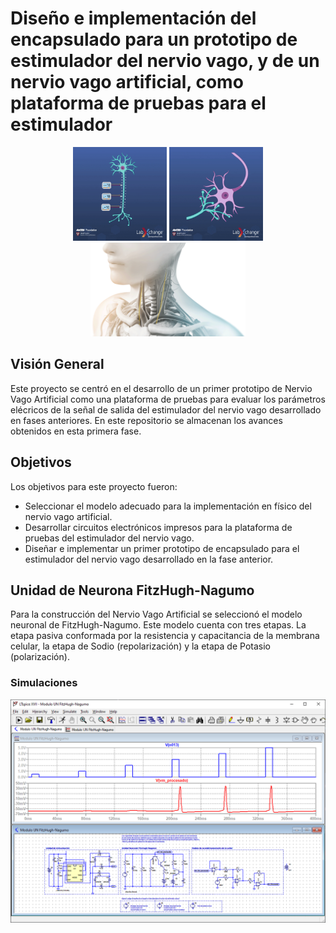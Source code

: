 # Diseño e implementación del encapsulado para un prototipo de estimulador del nervio vago, y de un nervio vago artificial, como plataforma de pruebas para el estimulador

<p align="center">
<img src="https://github.com/ionas-UVG/Tesis-2022-Nervio-Vago-Artificial/blob/5153043706a7ae2c09a8a88e634a6104756698e3/Documentos/Imagenes/GIF/neuron.gif" height="150"> <img src="https://github.com/ionas-UVG/Tesis-2022-Nervio-Vago-Artificial/blob/5153043706a7ae2c09a8a88e634a6104756698e3/Documentos/Imagenes/GIF/neuron-synaps.gif" height="150"><img src="https://github.com/ionas-UVG/Tesis-2022-Nervio-Vago-Artificial/blob/2e7fbe03dd19fab017b71f1059ad863009ae48de/Documentos/Imagenes/GIF/vns%20therapy.gif" height="150">
 </p>
 
## Visión General
Este proyecto se centró en el desarrollo de un primer prototipo de Nervio Vago Artificial como una plataforma de pruebas para evaluar los parámetros elécricos de la señal de salida del estimulador del nervio vago desarrollado en fases anteriores. En este repositorio se almacenan los avances obtenidos en esta primera fase.

## Objetivos
Los objetivos para este proyecto fueron:
* Seleccionar el modelo adecuado para la implementación en físico del nervio vago artificial.  
* Desarrollar circuitos electrónicos impresos para la plataforma de pruebas del estimulador del nervio vago.  
* Diseñar e implementar un primer prototipo de encapsulado para el estimulador del nervio vago desarrollado en la fase anterior.

## Unidad de Neurona FitzHugh-Nagumo
Para la construcción del Nervio Vago Artificial se seleccionó el modelo neuronal de FitzHugh-Nagumo. Este modelo cuenta con tres etapas. La etapa pasiva conformada por la resistencia y capacitancia de la membrana celular, la etapa de Sodio (repolarización) y la etapa de Potasio (polarización).
 
 ### Simulaciones
 
<p align="center">
<img src="https://github.com/ionas-UVG/Tesis-2022-Nervio-Vago-Artificial/blob/b51f45b2c370843a8341eafaf512505e302ee61d/Documentos/Imagenes/ltspice-sim.png" width="700"> 
</p>
